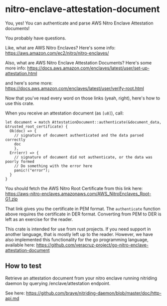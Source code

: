 # nitro-enclave-attestation-document
You, yes! You can authenticate and parse AWS Nitro Enclave Attestation documents!

You probably have questions.

Like, what are AWS Nitro Enclaves? Here's some info: https://aws.amazon.com/ec2/nitro/nitro-enclaves/

Also, what are AWS Nitro Enclave Attestation Documents? Here's some more info: https://docs.aws.amazon.com/enclaves/latest/user/set-up-attestation.html

and here's some more: https://docs.aws.amazon.com/enclaves/latest/user/verify-root.html

Now that you've read every word on those links (yeah, right), here's how to use this crate.

When you receive an attestation document (as `[u8]`), call:
```
let document = match AttestationDocument::authenticate(&document_data, &trusted_root_certificate) {
  Ok(doc) => {
    // signature of document authenticated and the data parsed correctly
    doc
    },
  Err(err) => {
    // signature of document did not authenticate, or the data was poorly formed
    // Do something with the error here
    panic!("error");
  }
}
```
You should fetch the AWS Nitro Root Certificate from this link here: https://aws-nitro-enclaves.amazonaws.com/AWS_NitroEnclaves_Root-G1.zip

That link gives you the certificate in PEM format. The `authenticate` function above requires the certificate in DER format. Converting from PEM to DER is left as an exercise for the reader.

This crate is intended for use from rust projects. If you need support in another language, that is mostly left up to the reader. However, we have also implemented this functionality for the go programming language, available here: https://github.com/veracruz-project/go-nitro-enclave-attestation-document

## How to test 

Retrieve an attestation document from your nitro enclave running nitriding daemon by querying /enclave/attestation endpoint.

See here: https://github.com/brave/nitriding-daemon/blob/master/doc/http-api.md

